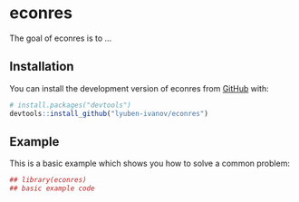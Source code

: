 
<!-- README.md is generated from README.Rmd. Please edit that file -->

# econres

<!-- badges: start -->
<!-- badges: end -->

The goal of econres is to …

## Installation

You can install the development version of econres from
[GitHub](https://github.com/) with:

``` r
# install.packages("devtools")
devtools::install_github("lyuben-ivanov/econres")
```

## Example

This is a basic example which shows you how to solve a common problem:

``` r
## library(econres)
## basic example code
```
